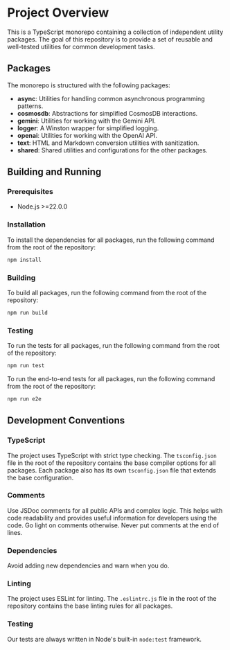 # Project Overview

This is a TypeScript monorepo containing a collection of independent utility packages. The goal of this repository is to provide a set of reusable and well-tested utilities for common development tasks.

## Packages

The monorepo is structured with the following packages:

- **async**: Utilities for handling common asynchronous programming patterns.
- **cosmosdb**: Abstractions for simplified CosmosDB interactions.
- **gemini**: Utilities for working with the Gemini API.
- **logger**: A Winston wrapper for simplified logging.
- **openai**: Utilities for working with the OpenAI API.
- **text**: HTML and Markdown conversion utilities with sanitization.
- **shared**: Shared utilities and configurations for the other packages.

## Building and Running

### Prerequisites

- Node.js >=22.0.0

### Installation

To install the dependencies for all packages, run the following command from the root of the repository:

```sh
npm install
```

### Building

To build all packages, run the following command from the root of the repository:

```sh
npm run build
```

### Testing

To run the tests for all packages, run the following command from the root of the repository:

```sh
npm run test
```

To run the end-to-end tests for all packages, run the following command from the root of the repository:

```sh
npm run e2e
```

## Development Conventions

### TypeScript

The project uses TypeScript with strict type checking. The `tsconfig.json` file in the root of the repository contains the base compiler options for all packages. Each package also has its own `tsconfig.json` file that extends the base configuration.

### Comments

Use JSDoc comments for all public APIs and complex logic. This helps with code readability and provides useful information for developers using the code. Go light on comments otherwise. Never put comments at the end of lines.

### Dependencies

Avoid adding new dependencies and warn when you do.

### Linting

The project uses ESLint for linting. The `.eslintrc.js` file in the root of the repository contains the base linting rules for all packages.

### Testing

Our tests are always written in Node's built-in `node:test` framework.
